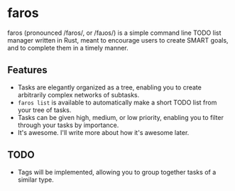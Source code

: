# faros

faros (pronounced /faros/, or /faɹos/) is a simple command line TODO list manager written in Rust, meant to encourage users to create SMART goals, and to complete them in a timely manner.

## Features

* Tasks are elegantly organized as a tree, enabling you to create arbitrarily complex networks of subtasks.
* `faros list` is available to automatically make a short TODO list from your tree of tasks.
* Tasks can be given high, medium, or low priority, enabling you to filter through your tasks by importance.
* It's awesome. I'll write more about how it's awesome later.

## TODO

* Tags will be implemented, allowing you to group together tasks of a similar type.